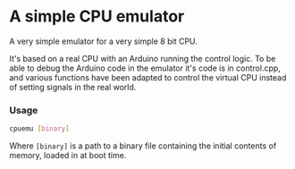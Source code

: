 # A simple CPU emulator

A very simple emulator for a very simple 8 bit CPU.

It's based on a real CPU with an Arduino running the control logic. To be able to debug the Arduino code in the emulator it's code is in control.cpp, and various functions have been adapted to control the virtual CPU instead of setting signals in the real world.

### Usage
```bash
cpuemu [binary]
```
Where `[binary]` is a path to a binary file containing the initial contents of memory, loaded in at boot time.